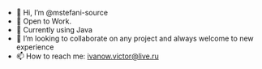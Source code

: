 - 👋 Hi, I’m @mstefani-source
- 👀 Open to Work.
- 🌱 Currently using Java
- 💞️ I’m looking to collaborate on any project and always welcome to new experience
- 📫 How to reach me: ivanow.victor@live.ru

